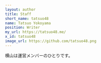 ```yaml
---
layout: author
title: Staff
short_name: tatsuo48
name: Tatsuo Yokoyama
position: Writer
my_url: https://tatsuo48.me/
x_id: tatsuo48
image_url: https://github.com/tatsuo48.png
---
```


横山は運営メンバーのひとりです。 
